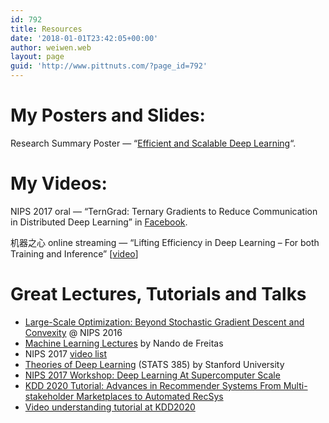 ```yaml
---
id: 792
title: Resources
date: '2018-01-01T23:42:05+00:00'
author: weiwen.web
layout: page
guid: 'http://www.pittnuts.com/?page_id=792'
---
```


# My Posters and Slides:

Research Summary Poster — “[Efficient and Scalable Deep Learning](http://www.pittnuts.com/wp-content/uploads/2018/10/Poster_Wen_Efficient-and-Scalable-Deep-Learning.pdf)“.

# My Videos:

NIPS 2017 oral — “TernGrad: Ternary Gradients to Reduce Communication in Distributed Deep Learning” in [Facebook](https://www.facebook.com/nipsfoundation/videos/1554402331317667/).

机器之心 online streaming — “Lifting Efficiency in Deep Learning – For both Training and Inference” \[[video](https://mp.weixin.qq.com/s?__biz=MzA3MzI4MjgzMw==&mid=2650734172&idx=3&sn=82bd7991021c8f748daebd37fb7f2caf&chksm=871b3a22b06cb334a12e387c64d56f98064afe9246138b8792da41f0a3cbb191f18fbbb2b11a&mpshare=1&scene=24&srcid=12086F8xWqU7ggYA0wpfFsEB&key=3994e6ec5ef900e52a85b1f571fa4d1792e8e76896b366fe7ba236fa214838c63b70e3f30a979cb49f83d065e2e1eac2d87521bb0ee3bad62631966613aaa6f146231bb24684475ffafb2cf5381b622e&ascene=0&uin=MjQ5Mzg5NDIyMA%3D%3D&devicetype=iMac+MacBookAir6%2C2+OSX+OSX+10.12.2+build(16C68)&version=12010210&nettype=WIFI&lang=zh_CN&fontScale=100&pass_ticket=nGu6akxICiQth9JIxSfewOBucEJqpoFSHAfsxFMqnd6obBcVDJpWMpnpUgpUpgci)\]

# Great Lectures, Tutorials and Talks

- [Large-Scale Optimization: Beyond Stochastic Gradient Descent and Convexity](https://channel9.msdn.com/Events/Neural-Information-Processing-Systems-Conference/Neural-Information-Processing-Systems-Conference-NIPS-2016/Large-Scale-Optimization-Beyond-Stochastic-Gradient-Descent-and-Convexity) @ NIPS 2016
- [Machine Learning Lectures](https://www.youtube.com/watch?v=w2OtwL5T1ow&list=PLE6Wd9FR--EdyJ5lbFl8UuGjecvVw66F6) by Nando de Freitas
- NIPS 2017 [video list](https://nips.cc/Conferences/2017/Videos)
- [Theories of Deep Learning](https://stats385.github.io/lecture_slides) (STATS 385) by Stanford University
- [NIPS 2017 Workshop: Deep Learning At Supercomputer Scale](https://supercomputersfordl2017.github.io/)
- [KDD 2020 Tutorial: Advances in Recommender Systems From Multi-stakeholder Marketplaces to Automated RecSys](https://sites.google.com/view/kdd20-marketplace-autorecsys/)
- [Video understanding tutorial at KDD2020](https://www.youtube.com/watch?v=pjfqy6c2JHY&feature=emb_logo)

<audio controls="controls" style="display: none;"></audio>

<audio controls="controls" style="display: none;"></audio>
